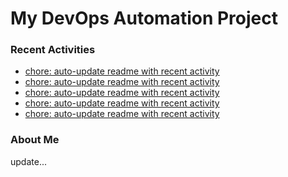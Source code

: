 # My DevOps Automation Project

### Recent Activities
<!-- activity:START -->
- [chore: auto-update readme with recent activity](https://github.com/kaigiii/mybowling-app/commit/9ae71066e889b815ca8235bd9be972203b196045)
- [chore: auto-update readme with recent activity](https://github.com/kaigiii/mybowling-app/commit/7f609f099ffab1d401fa136976b3ac18078fa5f4)
- [chore: auto-update readme with recent activity](https://github.com/kaigiii/mybowling-app/commit/1de1a06c6530ef267b25b052014e219ed8671aef)
- [chore: auto-update readme with recent activity](https://github.com/kaigiii/mybowling-app/commit/624950f15aee9f03689eeea62120dde684785445)
- [chore: auto-update readme with recent activity](https://github.com/kaigiii/mybowling-app/commit/c7b25137359cd19dc4a64bdc4af030877842b396)
<!-- activity:END -->

### About Me
<!-- MYLINKS:START -->
<!-- MYLINKS:END -->

update...
